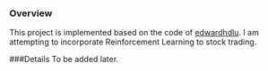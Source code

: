 ### Overview
This project is implemented based on the code of [edwardhdlu](https://github.com/edwardhdlu/q-trader). I am attempting to incorporate Reinforcement Learning to stock trading.

###Details
To be added later.
